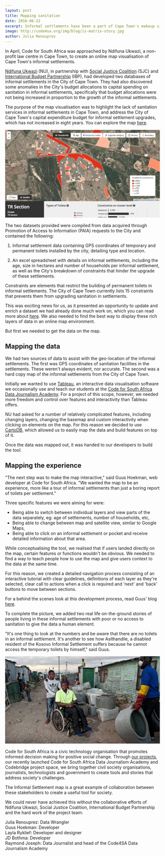 ```yaml
---
layout: post
title: Mapping sanitation
date: 2016-06-22
excerpt: Informal settlements have been a part of Cape Town's makeup since Apartheid ended, yet many still don't have access to basic sanitation services such as water and toilets. We collaborated with various CSOs to build an interactive online map visualising sanitation in informal settlements and show what this really looks like for the residents who live there.
image: http://code4sa.org/img/blog/is-matrix-story.jpg
author: Julia Renouprez 
---
```


In April, Code for South Africa was approached by Ndifuna Ukwazi, a non-profit law centre in Cape Town, to create an online map visualisation of Cape Town's informal settlements.

[Ndifuna Ukwazi](http://nu.org.za/) (NU), in partnership with [Social Justice Coalition](http://www.sjc.org.za/)  (SJC) and [International Budget Partnership](http://www.internationalbudget.org/budget-work-by-country/ibps-work-in-countries/south-africa/) (IBP), had developed two databases of informal settlements in the City of Cape Town. They had also discovered some anomalies in the City's budget allocations to capital spending on sanitation in informal settlements, specifically that budget allocations were not being increased in proportion to the growth of the informal settlements.  

The purpose of the map visualisation was to highlight the lack of sanitation services in informal settlements in Cape Town, and address the City of Cape Town's capital expenditure budget for informal settlement upgrades, which has not increased in eight years. You can explore the map <a href="http://ismaps.org.za/" target="_blank">here</a>.

<a href="http://ismaps.org.za/" target="_blank"><img src="/img/blog/matrix-blog.jpg"></a>

The two datasets provided were compiled from data acquired through Promotion of Access to Information (PAIA) requests to the City and contained the following: 

1. Informal settlement data containing GPS coordinates of temporary and permanent toilets installed by the city, detailing type and location.

2. An excel spreadsheet with details on informal settlements, including the age, size in hectares and number of households per informal settlement, as well as the City's breakdown of constraints that hinder the upgrade of these settlements.

Constraints are elements that restrict the building of permanent toilets in informal settlements. The City of Cape Town currently lists 15 constraints that prevents them from upgrading sanitation in settlements. 

This was exciting news for us, as it presented an opportunity to update and enrich a dataset we had already done much work on, which you can read more about [here](http://code4sa.org/2015/10/01/mapping-informal-settlements-copy.html). We also needed to find the best way to display these rich layers of data in an online map environment.

But first we needed to get the data on the map. 

## Mapping the data

We had two sources of data to assist with the geo-location of the informal settlements. The first was GPS coordinates of sanitation facilities in the settlements. These weren't always evident, nor accurate. The second was a hard copy map of the informal settlements from the City of Cape Town.  

Initially we wanted to use [Tableau](http://www.tableau.com/), an interactive data visualisation software we occasionally use and teach our students at the [Code for South Africa Data Journalism Academy](http://academy.code4sa.org/). For a project of this scope, however, we needed more freedom and control over features and interactivity than Tableau offers. 

NU had asked for a number of relatively complicated features, including changing layers, changing the basemap and custom interactivity when clicking on elements on the map. For this reason we decided to use [CartoDB](http://cartodb.com/), which allowed us to easily map the data and build features on top of it.

Once the data was mapped out, it was handed to our developers to build the tool. 

## Mapping the experience

"The next step was to make the map interactive," said Guus Hoekman, web developer at Code for South Africa. "We wanted the map to be an experience, more like a tour of informal settlements than just a boring report of toilets per settlement." 

Three specific features we were aiming for were: 

- Being able to switch between individual layers and view parts of the data separately, eg: age of settlements, number of households, etc, 
- Being able to change between map and satellite view, similar to Google Maps,
- Being able to click on an informal settlement or pocket and receive detailed information about that area. 

While conceptualising the tool, we realised that if users landed directly on the map, certain features or functions wouldn't be obvious. We needed to find a way to teach people how to use the map and give users context to the data at the same time. 

For this reason, we created a detailed navigation process consisting of an interactive tutorial with clear guidelines, definitions of each layer as they're selected, clear call to actions when a click is required and 'next' and 'back' buttons to move between sections.  

For a behind the scenes look at this development process, read Guus' blog [here](/2016/06/22/creating-an-interactive-story-with-cartodb-and-leaflet.html).

To complete the picture, we added two real life on-the-ground stories of people living in these informal settlements with poor or no access to sanitation to give the data a human element. 

"It's one thing to look at the numbers and be aware that there are no toilets in an informal settlement. It's another to see how Asithandile, a disabled resident of the Kosovo Informal Settlement suffers because he cannot access the temporary toilets by himself," said Guus. 

![](/img/blog/asithandile.jpg)

Code for South Africa is a civic technology organisation that promotes informed decision making for positive social change. Through [our projects](http://code4sa.org/projects), our recently launched Code for South Africa Data Journalism Academy and Codebridge project space, we bring together civil society organisations, journalists, technologists and government to create tools and stories that address society's challenges. 

The Informal Settlement map is a great example of collaboration between these stakeholders to create a useful tool for society. 

We could never have achieved this without the collaborative efforts of Ndifuna Ukwazi, Social Justice Coalition, International Budget Partnership and the hard work of the project team: 

Julia Renouprez: Data Wrangler<br>
Guus Hoekman: Developer<br>
Layla Ryklief: Developer and designer<br>
JD Bothma: Developer<br>
Raymond Joseph: Data Journalist and head of the Code4SA Data Journalism Academy<br>